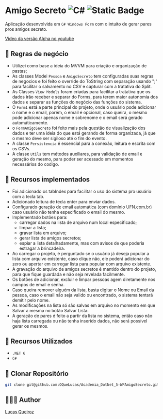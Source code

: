 ﻿# Amigo Secreto ![C#](https://img.shields.io/badge/c%23-%23239120.svg?logo=c-sharp&logoColor=white) ![Static Badge](https://img.shields.io/badge/6.0-blueviolet?logo=.net&logoColor=white) 

Aplicação desenvolvida em `C# Windows Form` com o intuito de gerar pares pros amigos secreto.

[Video da versão Alpha no youtube](https://youtu.be/Ri8pkEohAXI)

## 📏 Regras de negócio

- Utilizei como base a ideia do MVVM para criação e organização de pastas;
- As classes Model `Pessoa` e `AmigoSecreto` tem configuradas suas regras de negocios e foi feito o override do ToString com separação usando ";" para facilitar o salvamento no CSV e capturar com a tratativa do Split.
- As Classes `View Models` foram criadas para facilitar a tratativa que os dados irão receber e separar do Forms, para terem maior autonomia dos dados e separar as funções do negócio das funções do sistema.
- O `Form1` está a parte principal do projeto, onde o usuário pode adicionar o nome e o email, porém, o email é opcional, caso queira, o mesmo pode adicionar apenas nome e sobrenome e o email será gerado automáticamente.
- o `FormAmigoSecreto` foi feito mais pela questão de visualização dos dados e ter uma ideia do que está gerando de forma organizada, já que o mesmo deve ser sigiloso até o fim do evento.
- A classe `Persistencia` é essencial para a conexão, leitura e escrita com os CSVs.
- A classe `Utils` tem métodos auxiliares, para validação de email e geração do mesmo, para poder ser acessado em momentos necessários do codigo.

## 📲 Recursos implementados
- Foi adicionado os tabIndex para facilitar o uso do sistema pro usuário com a tecla tab.
- Adicionado leitura de tecla enter para enviar dados.
- Configurado geração de email automática (com domínio UFN.com.br) caso usuário não tenha especificado o email do mesmo.
- Implementado botões para:
	- carregar dados na lista de arquivo num local especificado;
	- limpar a lista;
	- gravar lista em arquivo;
	- gerar lista de amigos secretos;
	- espiar a lista detalhadamente, mas com avisos de que poderia estragar a brincadeira.
- Ao carregar o projeto, é perguntado se o usuário já deseja popular a lista com arquivo existente, caso clique não, ele poderá adicionar do zero ou apertar em carregar lista para popular com arquivo existente.
- A gravação do arquivo de amigos secretos é mantido dentro do projeto, para que fique guardada e não seja revelada facilmente.
- Os botões de adicionar, excluir e limpar pessoas agem diretamente nos campos de email e senha.
- Caso queira remover alguém da lista, basta digitar o Nome ou Email da pessoa, caso o email não seja valido ou encontrado, o sistema tentará demitir pelo nome.
- As modificações na lista só são salvas em arquivo no momento em que Salvar a mesma no botão Salvar Lista.
- A geração de pares é feito a partir da lista no sistema, então caso não haja lista carregada ou não tenha inserido dados, não será possível gerar os mesmos.

## 🔧 Recursos Utilizados

- ``.NET 6``
- ``C#``

## 🔻 Clonar Repositório

```bash
git clone git@github.com:OQueLucas/Academia_DotNet_5-WPAmigoSecreto.git
```

## 👨🏻‍🦱 Author
[Lucas Queiroz](https://github.com/OQueLucas/)
